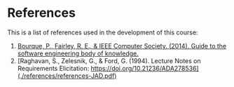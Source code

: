 # References

This is a list of references used in the development of this course: 
1. [Bourque, P., Fairley, R. E., & IEEE Computer Society. (2014). Guide to the software engineering body of knowledge.](./references/SWEBOKv3.pdf)
2. [Raghavan, S., Zelesnik, G., & Ford, G. (1994). Lecture Notes on Requirements Elicitation: https://doi.org/10.21236/ADA278536](./references/references-JAD.pdf)
